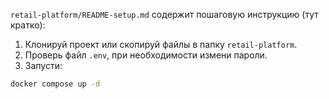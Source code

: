 `retail-platform/README-setup.md` содержит пошаговую инструкцию (тут кратко):

1. Клонируй проект или скопируй файлы в папку `retail-platform`.
2. Проверь файл `.env`, при необходимости измени пароли.
3. Запусти:

```bash
docker compose up -d
```
